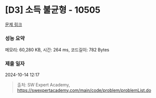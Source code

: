 # [D3] 소득 불균형 - 10505 

[문제 링크](https://swexpertacademy.com/main/code/problem/problemDetail.do?contestProbId=AXNP4CvauaMDFAXS) 

### 성능 요약

메모리: 60,280 KB, 시간: 264 ms, 코드길이: 782 Bytes

### 제출 일자

2024-10-14 12:17



> 출처: SW Expert Academy, https://swexpertacademy.com/main/code/problem/problemList.do